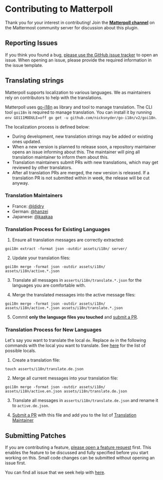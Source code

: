 # Contributing to Matterpoll

Thank you for your interest in contributing! Join the [**Matterpoll channel**](https://community.mattermost.com/core/channels/matterpoll) on the Mattermost community server for discussion about this plugin.


## Reporting Issues

If you think you found a bug, [please use the GitHub issue tracker](https://github.com/matterpoll/matterpoll/issues/new?template=bug_report.md) to open an issue. When opening an issue, please provide the required information in the issue template.


## Translating strings

Matterpoll supports localization to various languages. We as maintainers rely on contributors to help with the translations.

Matterpoll uses [go-i18n](https://github.com/nicksnyder/go-i18n) as library and tool to manage translation. The CLI tool `goi18n` is required to manage translation. You can install it by running `env GO111MODULE=off go get -u github.com/nicksnyder/go-i18n/v2/goi18n`.

The localization process is defined below:
- During development, new translation strings may be added or existing ones updated.
- When a new version is planned to release soon, a repository maintainer opens an issue informing about this. The maintainer will ping all translation maintainer to inform them about this.
- Translation maintainers submit PRs with new translations, which may get reviewed by other translators.
- After all translation PRs are merged, the new version is released. If a translation PR is not submitted within in week, the release will be cut anyway.

### Translation Maintainers

- France: [@ldidry](https://github.com/ldidry)
- German: [@hanzei](https://github.com/hanzei)
- Japanese: [@kaakaa](https://github.com/kaakaa)

### Translation Process for Existing Languages

1. Ensure all translation messages are correctly extracted:

`goi18n extract -format json -outdir assets/i18n/ server/`

2. Update your translation files:

`goi18n merge -format json -outdir assets/i18n/ assets/i18n/active.*.json`

3. Translate all messages in `asserts/i18n/translate.*.json` for the languages you are comfortable with.

4. Merge the translated messages into the active message files:

`goi18n merge -format json -outdir assets/i18n/ assets/i18n/active.*.json assets/i18n/translate.*.json`

5. Commit **only the language files you touched** and [submit a PR](https://github.com/matterpoll/matterpoll/compare).

### Translation Process for New Languages

Let's say you want to translate the local `de`. Replace `de` in the following commands with the local you want to translate. See [here](https://github.com/mattermost/mattermost-server/tree/master/i18n) for the list of possible locals.

1. Create a translation file:

`touch asserts/i18n/translate.de.json`

2. Merge all current messages into your translation file:

`goi18n merge -format json -outdir assets/i18n/ assets/i18n/active.en.json assets/i18n/translate.de.json`

3. Translate all messages in `asserts/i18n/translate.de.json` and rename it to `active.de.json`.

4. [Submit a PR](https://github.com/matterpoll/matterpoll/compare) with this file and add you to the list of [Translation Maintainer](#translation-maintainer)


## Submitting Patches

If you are contributing a feature, [please open a feature request](https://github.com/matterpoll/matterpoll/issues/new?template=feature_request.md) first. This enables the feature to be discussed and fully specified before you start working on this. Small code changes can be submitted without opening an issue first.

You can find all issue that we seek help with [here](https://github.com/matterpoll/matterpoll/issues?q=is%3Aissue+is%3Aopen+sort%3Aupdated-desc+label%3A%22Help+Wanted%22).

